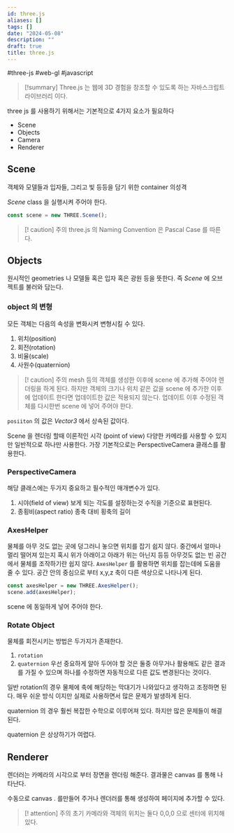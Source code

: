 ```yaml
---
id: three.js
aliases: []
tags: []
date: "2024-05-08"
description: ""
draft: true
title: three.js
---
```


#three-js #web-gl #javascript 

>[!summary]
>Three.js 는 웹에 3D 경험을 창조할 수 있도록 하는 자바스크립트 라이브러리 이다.

three js 를 사용하기 위해서는 기본적으로 4가지 요소가 필요하다
- Scene
- Objects
- Camera
- Renderer

## Scene

객체와 모델들과 입자들, 그리고 빛 등등을 담기 위한 container 의성격

*Scene* class 을 실행시켜 주어야 한다.

```js
const scene = new THREE.Scene();
```

>[! caution] 주의
>three.js 의 Naming Convention 은 Pascal Case 를 따른다.



## Objects

원시적인 geometries 나 모델들 혹은 입자 혹은 광원 등을 뜻한다. 즉 *Scene* 에 오브젝트를 불러와 담는다.
### object 의 변형

모든 객체는 다음의 속성을 변화시켜 변형시킬 수 있다.
1. 위치(position)
2. 회전(rotation)
3. 비율(scale) 
4. 사원수(quaternion)

>[! caution] 주의
>mesh 등의 객체를  생성한 이후에 scene 에 추가해 주어야 렌더링을 하게 된다.
>하지만 객체의 크기나 위치 같은 값을 scene 에 추가한 이후에 업데이트 한다면 업데이트한 값은 적용되지 않는다.
>업데이트 이후 수정된 객체를 다시한번 scene 에 넣어 주어야 한다. 


`posiiton` 의 값은 *Vector3* 에서 상속된 값이다.


Scene 을 렌더링 할때 이론적인 시각 (point of view)
다양한 카메라를 사용할 수 있지만 일반적으로 하나만 사용한다.
가장 기본적으로는 PerspectiveCamera 클래스를 활용한다.

### PerspectiveCamera
해당 클래스에는 두가지 중요하고 필수적인 매개변수가 있다.
1. 시야(field of view)
   보게 되는 각도를 설정하는것 수직을 기준으로 표현된다.
2. 종횡비(aspect ratio)
   종축 대비 횡축의 길이
   
### AxesHelper
물체를 아무 것도 없는 곳에 덩그러니 놓으면 위치를 잡기 쉽지 않다.
중간에서 얼마나 멀리 떨어져 있는지 혹시 위가 아래이고 아래가 위는 아닌지 등등 아무것도 없는 빈 공간에서 물체를 조작하기란 쉽지 않다.
`AxesHelper` 를 활용하면 위치를 잡는데에 도움을 줄 수 있다.
공간 안의 중심으로 부터 x,y,z 축이 다른 색상으로 나타나게 된다.

```js
const axesHelper = new THREE.AxesHelper();
scene.add(axesHelper);
```
scene 에 동일하게 넣어 주어야 한다.
### Rotate Object

물체를 회전시키는 방법은 두가지가 존재한다.
1. `rotation`
2. `quaternion`
우선 중요하게 알아 두어야 할 것은 둘중 아무거나 활용해도 같은 결과를 가질 수 있으며 하나를 수정하면 자동적으로 다른 값도 변경된다는 것이다.

일반 rotation의 경우 물체에 축에 해당하는 막대기가 나와있다고 생각하고 조정하면 된다.
매우 쉬운 방식 이지만 실제로 사용하면서 많은 문제가 발생하게 된다.

quaternion 의 경우 훨씬 복잡한 수학으로 이루어져 있다.
하지만 많은 문제들이 해결된다. 

quaternion 은 상상하기가 여렵다.



## Renderer

렌더러는 카메라의 시각으로 부터 장면을 렌더링 해준다.
결과물은 canvas 를 통해 나타난다.

수동으로 canvas . 를만들어 주거나 렌더러를 통해 생성하여 페이지에 추가할 수 있다.

>[! attention] 주의
>초기 카메라와 객체의 위치는 둘다 0,0,0 으로 센터에 위치해 있다.




